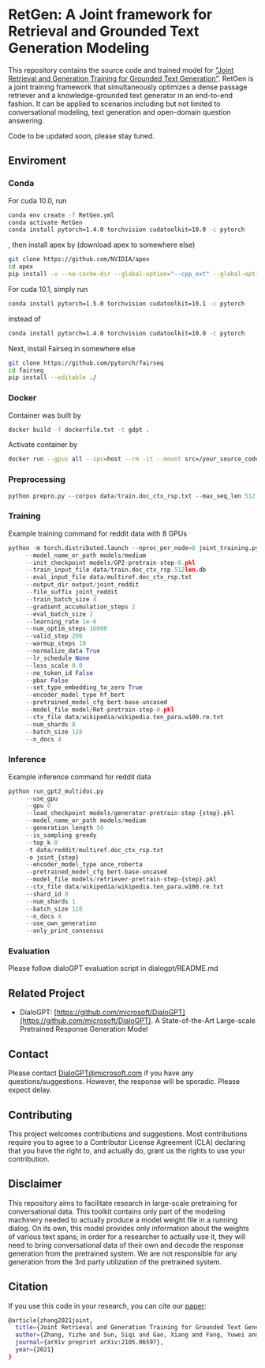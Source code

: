 # RetGen: A Joint framework for Retrieval and Grounded Text Generation Modeling

This repository contains the source code and trained model for ["Joint Retrieval and Generation Training for Grounded Text Generation"](https://arxiv.org/abs/2105.06597). RetGen is a joint training framework that simultaneously optimizes a dense passage retriever and a knowledge-grounded text generator in an end-to-end fashion. It can be applied to scenarios including but not limited to conversational modeling, text generation and open-domain question answering. 

Code to be updated soon, please stay tuned.


## Enviroment
### Conda

For cuda 10.0, run
```bash
conda env create -f RetGen.yml
conda activate RetGen
conda install pytorch=1.4.0 torchvision cudatoolkit=10.0 -c pytorch
```

, then install apex by  (download apex to somewhere else)
```bash
git clone https://github.com/NVIDIA/apex
cd apex
pip install -v --no-cache-dir --global-option="--cpp_ext" --global-option="--cuda_ext" ./
```
For cuda 10.1, simply run
```bash
conda install pytorch=1.5.0 torchvision cudatoolkit=10.1 -c pytorch
```
instead of
```bash
conda install pytorch=1.4.0 torchvision cudatoolkit=10.0 -c pytorch
```

Next, install Fairseq in somewhere else
```bash
git clone https://github.com/pytorch/fairseq
cd fairseq
pip install --editable ./
```

### Docker

Container was built by
```bash
docker build -f dockerfile.txt -t gdpt .
```
Activate container by 
```bash
docker run --gpus all --ipc=host --rm -it --mount src=/your_source_code_dir,dst=/code,type=bind --mount src=/gdpt,dst=/gdpt,type=bind intersun/gdpt
```

### Preprocessing

```python
python prepro.py --corpus data/train.doc_ctx_rsp.txt --max_seq_len 512
``` 

### Training
Example training command for reddit data with 8 GPUs

```python
python -m torch.distributed.launch --nproc_per_node=8 joint_training.py
     --model_name_or_path models/medium
     --init_checkpoint models/GP2-pretrain-step-0.pkl
     --train_input_file data/train.doc_ctx_rsp.512len.db
     --eval_input_file data/multiref.doc_ctx_rsp.txt 
     --output_dir output/joint_reddit
     --file_suffix joint_reddit
     --train_batch_size 4
     --gradient_accumulation_steps 2
     --eval_batch_size 2
     --learning_rate 1e-6
     --num_optim_steps 16000
     --valid_step 200
     --warmup_steps 10
     --normalize_data True
     --lr_schedule None
     --loss_scale 0.0
     --no_token_id False
     --pbar False
     --set_type_embedding_to_zero True
     --encoder_model_type hf_bert
     --pretrained_model_cfg bert-base-uncased
     --model_file model/Ret-pretrain-step-0.pkl
     --ctx_file data/wikipedia/wikipedia.ten_para.w100.re.txt
     --num_shards 8
     --batch_size 128
     --n_docs 4
```


### Inference
Example inference command for reddit data 

```python
python run_gpt2_multidoc.py
     --use_gpu 
     --gpu 0
     --load_checkpoint models/generator-pretrain-step-{step}.pkl
     --model_name_or_path models/medium
     --generation_length 50
     --is_sampling greedy
     --top_k 0
     -t data/reddit/multiref.doc_ctx_rsp.txt
     -o joint_{step}
     --encoder_model_type ance_roberta
     --pretrained_model_cfg bert-base-uncased
     --model_file models/retriever-pretrain-step-{step}.pkl
     --ctx_file data/wikipedia/wikipedia.ten_para.w100.re.txt
     --shard_id 0 
     --num_shards 1
     --batch_size 128
     --n_docs 4
     --use_own_generation
     --only_print_consensus
```

### Evaluation

Please follow dialoGPT evaluation script in dialogpt/README.md


## Related Project

* DialoGPT: [https://github.com/microsoft/DialoGPT](https://github.com/microsoft/DialoGPT). 
A State-of-the-Art Large-scale Pretrained Response Generation Model

## Contact

Please contact [DialoGPT@microsoft.com](mailto:DialoGPT@microsoft.com) if you have any questions/suggestions. However, the response will be sporadic. Please expect delay.

## Contributing

This project welcomes contributions and suggestions.  Most contributions require you to agree to a
Contributor License Agreement (CLA) declaring that you have the right to, and actually do, grant us
the rights to use your contribution. 

## Disclaimer

This repository aims to facilitate research in large-scale pretraining for conversational data. This toolkit contains only part of the modeling machinery needed to actually produce a model weight file in a running dialog. On its own, this model provides only information about the weights of various text spans; in order for a researcher to actually use it, they will need to bring conversational data of their own and decode the response generation from the pretrained system. We are not responsible for any generation from the 3rd party utilization of the pretrained system. 


## Citation
If you use this code in your research, you can cite our [paper](https://arxiv.org/abs/2105.06597):
```bash
@article{zhang2021joint,
  title={Joint Retrieval and Generation Training for Grounded Text Generation},
  author={Zhang, Yizhe and Sun, Siqi and Gao, Xiang and Fang, Yuwei and Brockett, Chris and Galley, Michel and Gao, Jianfeng and Dolan, Bill},
  journal={arXiv preprint arXiv:2105.06597},
  year={2021}
}
```
